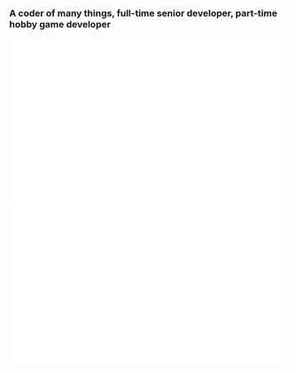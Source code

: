 ### A coder of many things, full-time senior developer, part-time hobby game developer

![](https://github.com/awSweeney/awSweeney/blob/master/generated/overview.svg)
![](https://github.com/awSweeney/awSweeney/blob/master/generated/languages.svg)


